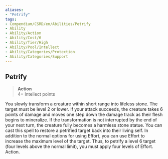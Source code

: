 ```yaml
---
aliases:
- "Petrify"
tags:
- Compendium/CSRD/en/Abilities/Petrify
- Ability
- Ability/Action
- Ability/Cost/6
- Ability/Tier/High
- Ability/Pool/Intellect
- Ability/Categories/Protection
- Ability/Categories/Support
---
```


  
## Petrify  
>**Action**  
>4+ Intellect points
  
You slowly transform a creature within short range into lifeless stone. The target must be level 2 or lower. If your attack succeeds, the creature takes 6 points of damage and moves one step down the damage track as their flesh begins to mineralize. If the transformation is not interrupted by the end of your next turn, the creature fully becomes a harmless stone statue. You can cast this spell to restore a petrified target back into their living self. In addition to the normal options for using Effort, you can use Effort to increase the maximum level of the target. Thus, to petrify a level 6 target (four levels above the normal limit), you must apply four levels of Effort. Action.
